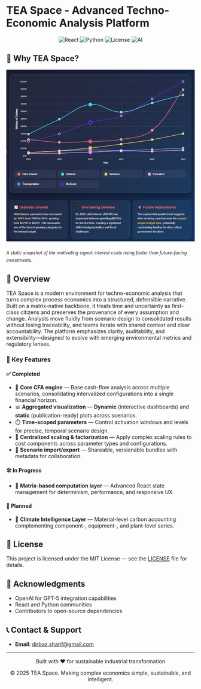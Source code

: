 # TEA Space - Advanced Techno-Economic Analysis Platform

<div align="center">
  <img src="https://img.shields.io/badge/React-18.2.0-61DAFB?style=for-the-badge&logo=react&logoColor=white" alt="React">
  <img src="https://img.shields.io/badge/Python-3.9+-3776AB?style=for-the-badge&logo=python&logoColor=white" alt="Python">
  <img src="https://img.shields.io/badge/License-MIT-green?style=for-the-badge" alt="License">
  <img src="https://img.shields.io/badge/AI-GPT--5-412991?style=for-the-badge&logo=openai&logoColor=white" alt="AI">
</div>

## 🧭 Why TEA Space?

<p align="center">
  <img src="assets/why/Why.PNG"
       alt="Debt Interest vs Major Budget Categories — why TEA Space matters"
       width="900">
</p>

<sub><i>A static snapshot of the motivating signal: interest costs rising faster than future-facing investments.</i></sub>


## 🌟 Overview

TEA Space is a modern environment for techno-economic analysis that turns complex process economics into a structured, defensible narrative. Built on a matrix-native backbone, it treats time and uncertainty as first-class citizens and preserves the provenance of every assumption and change. Analysts move fluidly from scenario design to consolidated results without losing traceability, and teams iterate with shared context and clear accountability. The platform emphasizes clarity, auditability, and extensibility—designed to evolve with emerging environmental metrics and regulatory lenses.

### 🎯 Key Features

#### ✅ Completed

* 🧮 **Core CFA engine** — Base cash-flow analysis across multiple scenarios, consolidating intervalized configurations into a single financial horizon.
* 📊 **Aggregated visualization** — **Dynamic** (interactive dashboards) and **static** (publication-ready) plots across scenarios.
* ⏱️ **Time-scoped parameters** — Control activation windows and levels for precise, temporal scenario design.
* 🧰 **Centralized scaling & factorization** — Apply complex scaling rules to cost components across parameter types and configurations.
* 🔄 **Scenario import/export** — Shareable, versionable bundles with metadata for collaboration.

#### 🛠️ In Progress

* 🧱 **Matrix-based computation layer** — Advanced React state management for determinism, performance, and responsive UX.

#### 🔭 Planned

* 🌱 **Climate Intelligence Layer** — Material-level carbon accounting complementing component-, equipment-, and plant-level series.

## 📄 License

This project is licensed under the MIT License — see the [LICENSE](LICENSE) file for details.

## 🙏 Acknowledgments

* OpenAI for GPT-5 integration capabilities
* React and Python communities
* Contributors to open-source dependencies

## 📞 Contact & Support

* **Email**: [dirbaz.sharif@gmail.com](mailto:dirbaz.sharif@gmail.com)

---

<div align="center">
  <p>Built with ❤️ for sustainable industrial transformation</p>
  <p>© 2025 TEA Space. Making complex economics simple, sustainable, and intelligent.</p>
</div>
